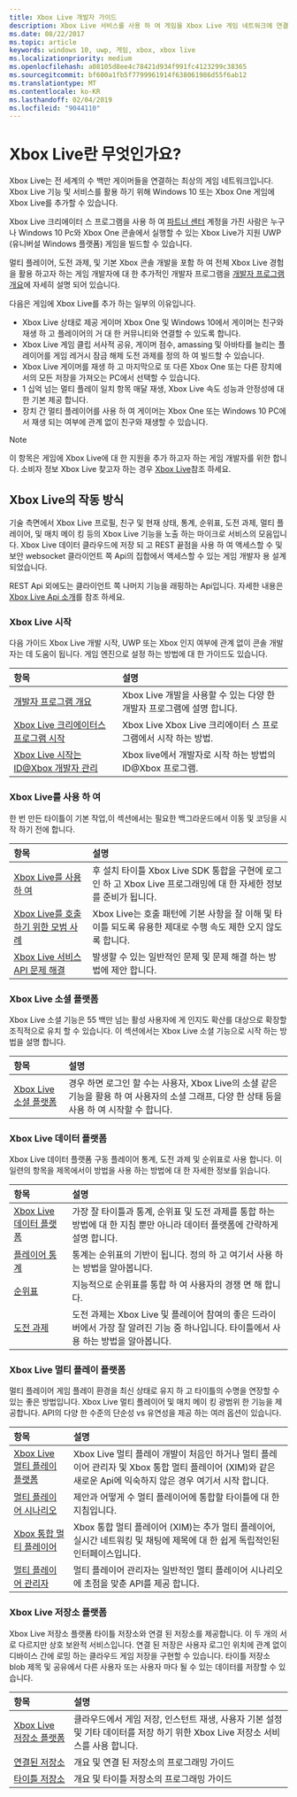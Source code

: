 ```yaml
---
title: Xbox Live 개발자 가이드
description: Xbox Live 서비스를 사용 하 여 게임을 Xbox Live 게임 네트워크에 연결 하는 방법을 알아봅니다.
ms.date: 08/22/2017
ms.topic: article
keywords: windows 10, uwp, 게임, xbox, xbox live
ms.localizationpriority: medium
ms.openlocfilehash: a08105d8ee4c78421d934f991fc4123299c38365
ms.sourcegitcommit: bf600a1fb5f7799961914f638061986d55f6ab12
ms.translationtype: MT
ms.contentlocale: ko-KR
ms.lasthandoff: 02/04/2019
ms.locfileid: "9044110"
---
```

# <a name="what-is-xbox-live"></a>Xbox Live란 무엇인가요?

Xbox Live는 전 세계의 수 백만 게이머들을 연결하는 최상의 게임 네트워크입니다. Xbox Live 기능 및 서비스를 활용 하기 위해 Windows 10 또는 Xbox One 게임에 Xbox Live를 추가할 수 있습니다.

Xbox Live 크리에이터 스 프로그램을 사용 하 여 [파트너 센터](https://partner.microsoft.com/dashboard) 계정을 가진 사람은 누구나 Windows 10 Pc와 Xbox One 콘솔에서 실행할 수 있는 Xbox Live가 지원 UWP (유니버설 Windows 플랫폼) 게임을 빌드할 수 있습니다.

멀티 플레이어, 도전 과제, 및 기본 Xbox 콘솔 개발을 포함 하 여 전체 Xbox Live 경험을 활용 하고자 하는 게임 개발자에 대 한 추가적인 개발자 프로그램을 [개발자 프로그램 개요](developer-program-overview.md)에 자세히 설명 되어 있습니다.

다음은 게임에 Xbox Live를 추가 하는 일부의 이유입니다.

- Xbox Live 상태로 제공 게이머 Xbox One 및 Windows 10에서 게이머는 친구와 재생 하 고 플레이어의 거 대 한 커뮤니티와 연결할 수 있도록 합니다.
- Xbox Live 게임 클립 서사적 공유, 게이머 점수, amassing 및 아바타를 늘리는 플레이어를 게임 레거시 잠금 해제 도전 과제를 정의 하 여 빌드할 수 있습니다.
- Xbox Live 게이머를 재생 하 고 마지막으로 또 다른 Xbox One 또는 다른 장치에서의 모든 저장을 가져오는 PC에서 선택할 수 있습니다.
- 1 십억 넘는 멀티 플레이 일치 항목 매달 재생, Xbox Live 속도 성능과 안정성에 대 한 기본 제공 합니다.
- 장치 간 멀티 플레이어를 사용 하 여 게이머는 Xbox One 또는 Windows 10 PC에서 재생 되는 여부에 관계 없이 친구와 재생할 수 있습니다.

> [!note]
> 이 항목은 게임에 Xbox Live에 대 한 지원을 추가 하고자 하는 게임 개발자를 위한 합니다. 소비자 정보 Xbox Live 찾고자 하는 경우 [Xbox Live](https://www.xbox.com/live/)참조 하세요.

## <a name="how-xbox-live-works"></a>Xbox Live의 작동 방식

기술 측면에서 Xbox Live 프로필, 친구 및 현재 상태, 통계, 순위표, 도전 과제, 멀티 플레이어, 및 매치 메이 킹 등의 Xbox Live 기능을 노출 하는 마이크로 서비스의 모음입니다. Xbox Live 데이터 클라우드에 저장 되 고 REST 끝점을 사용 하 여 액세스할 수 및 보안 websocket 클라이언트 쪽 Api의 집합에서 액세스할 수 있는 게임 개발자 용 설계 되었습니다.

REST Api 외에도는 클라이언트 쪽 나머지 기능을 래핑하는 Api입니다. 자세한 내용은 [Xbox Live Api 소개](introduction-to-xbox-live-apis.md)를 참조 하세요.

### <a name="get-started-with-xbox-live"></a>Xbox Live 시작

다음 가이드 Xbox Live 개발 시작, UWP 또는 Xbox 인지 여부에 관계 없이 콘솔 개발자는 데 도움이 됩니다.  게임 엔진으로 설정 하는 방법에 대 한 가이드도 있습니다.

| 항목                                                                                                                                             | 설명                                                                                                   |
|:--------------------------------------------------------------------------------------------------------------------------------------------------|:--------------------------------------------------------------------------------------------------------------|
| [개발자 프로그램 개요](developer-program-overview.md) | Xbox Live 개발을 사용할 수 있는 다양 한 개발자 프로그램에 설명 합니다. |
| [Xbox Live 크리에이터스 프로그램 시작](get-started-with-creators/get-started-with-xbox-live-creators.md) | Xbox Live Xbox Live 크리에이터 스 프로그램에서 시작 하는 방법. |
| [Xbox Live 시작는 ID@Xbox 개발자 관리](get-started-with-partner/get-started-with-xbox-live-partner.md) | Xbox live에서 개발자로 시작 하는 방법의 ID@Xbox 프로그램. |

### <a name="using-xbox-live"></a>Xbox Live를 사용 하 여

한 번 만든 타이틀이 기본 작업,이 섹션에서는 필요한 백그라운드에서 이동 및 코딩을 시작 하기 전에 합니다.

| 항목                                                                                                                                             | 설명                                                                                                   |
|:--------------------------------------------------------------------------------------------------------------------------------------------------|:--------------------------------------------------------------------------------------------------------------|
| [Xbox Live를 사용 하 여](using-xbox-live/using-xbox-live.md) | 후 설치 타이틀 Xbox Live SDK 통합을 구현에 로그인 하 고 Xbox Live 프로그래밍에 대 한 자세한 정보를 준비가 됩니다.
| [Xbox Live를 호출 하기 위한 모범 사례](using-xbox-live/best-practices/best-practices-for-calling-xbox-live.md) | Xbox Live는 호출 패턴에 기본 사항을 잘 이해 및 타이틀 되도록 유용한 제대로 수행 속도 제한 오지 않도록 합니다.
| [Xbox Live 서비스 API 문제 해결](using-xbox-live/troubleshooting/troubleshooting-the-xbox-live-services-api.md) | 발생할 수 있는 일반적인 문제 및 문제 해결 하는 방법에 제안 합니다.

### <a name="xbox-live-social-platform"></a>Xbox Live 소셜 플랫폼

Xbox Live 소셜 기능은 55 백만 넘는 활성 사용자에 게 인지도 확산를 대상으로 확장할 조직적으로 유치 할 수 있습니다.  이 섹션에서는 Xbox Live 소셜 기능으로 시작 하는 방법을 설명 합니다.

| 항목                                                                                                                                             | 설명                                                                                                   |
|:--------------------------------------------------------------------------------------------------------------------------------------------------|:--------------------------------------------------------------------------------------------------------------|
| [Xbox Live 소셜 플랫폼](social-platform/social-platform.md) | 경우 하면 로그인 할 수는 사용자, Xbox Live의 소셜 같은 기능을 활용 하 여 사용자의 소셜 그래프, 다양 한 상태 등을 사용 하 여 시작할 수 합니다. |

### <a name="xbox-live-data-platform"></a>Xbox Live 데이터 플랫폼

Xbox Live 데이터 플랫폼 구동 플레이어 통계, 도전 과제 및 순위표로 사용 합니다.  이 일련의 항목을 제목에서이 방법을 사용 하는 방법에 대 한 자세한 정보를 읽습니다.

| 항목                                                                                                                                             | 설명                                                                                                   |
|:--------------------------------------------------------------------------------------------------------------------------------------------------|:--------------------------------------------------------------------------------------------------------------|
| [Xbox Live 데이터 플랫폼](data-platform/data-platform.md) | 가장 잘 타이틀과 통계, 순위표 및 도전 과제를 통합 하는 방법에 대 한 지침 뿐만 아니라 데이터 플랫폼에 간략하게 설명 합니다.
| [플레이어 통계](leaderboards-and-stats-2017/player-stats.md) | 통계는 순위표의 기반이 됩니다.  정의 하 고 여기서 사용 하는 방법을 알아봅니다.
| [순위표](leaderboards-and-stats-2017/leaderboards.md) | 지능적으로 순위표를 통합 하 여 사용자의 경쟁 면 해 합니다.
| [도전 과제](achievements-2017/achievements.md) | 도전 과제는 Xbox Live 및 플레이어 참여의 좋은 드라이버에서 가장 잘 알려진 기능 중 하나입니다. 타이틀에서 사용 하는 방법을 알아봅니다.

### <a name="xbox-live-multiplayer-platform"></a>Xbox Live 멀티 플레이 플랫폼

멀티 플레이어 게임 플레이 환경을 최신 상태로 유지 하 고 타이틀의 수명을 연장할 수 있는 좋은 방법입니다.  Xbox Live 멀티 플레이어 및 매치 메이 킹 광범위 한 기능을 제공합니다.  API의 다양 한 수준의 단순성 vs 유연성을 제공 하는 여러 옵션이 있습니다.

| 항목                                                                                                                                             | 설명                                                                                                   |
|:--------------------------------------------------------------------------------------------------------------------------------------------------|:--------------------------------------------------------------------------------------------------------------|
| [Xbox Live 멀티 플레이 플랫폼](multiplayer/multiplayer-intro.md) | Xbox Live 멀티 플레이 개발이 처음인 하거나 멀티 플레이어 관리자 및 Xbox 통합 멀티 플레이어 (XIM)와 같은 새로운 Api에 익숙하지 않은 경우 여기서 시작 합니다. |
| [멀티 플레이어 시나리오](multiplayer/multiplayer-scenarios.md) | 제안과 어떻게 수 멀티 플레이어에 통합할 타이틀에 대 한 지침입니다. |
| [Xbox 통합 멀티 플레이어](multiplayer/xbox-integrated-multiplayer.md) | Xbox 통합 멀티 플레이어 (XIM)는 추가 멀티 플레이어, 실시간 네트워킹 및 채팅에 제목에 대 한 쉽게 독립적인된 인터페이스입니다. |
| [멀티 플레이어 관리자](multiplayer/multiplayer-manager.md) | 멀티 플레이어 관리자는 일반적인 멀티 플레이어 시나리오에 초점을 맞춘 API를 제공 합니다. |

### <a name="xbox-live-storage-platform"></a>Xbox Live 저장소 플랫폼

Xbox Live 저장소 플랫폼 타이틀 저장소와 연결 된 저장소를 제공합니다.  이 두 개의 서로 다르지만 상호 보완적 서비스입니다.  연결 된 저장은 사용자 로그인 위치에 관계 없이 디바이스 간에 로밍 하는 클라우드 게임 저장을 구현할 수 있습니다.  타이틀 저장소 blob 제목 및 공유에서 다른 사용자 또는 사용자 마다 될 수 있는 데이터를 저장할 수 있습니다.

| 항목                                                                                                                                             | 설명                                                                                                   |
|:--------------------------------------------------------------------------------------------------------------------------------------------------|:--------------------------------------------------------------------------------------------------------------|
| [Xbox Live 저장소 플랫폼](storage-platform/storage-platform.md) | 클라우드에서 게임 저장, 인스턴트 재생, 사용자 기본 설정 및 기타 데이터를 저장 하기 위한 Xbox Live 저장소 서비스를 사용 합니다. |
| [연결된 저장소](storage-platform/connected-storage/connected-storage-technical-overview.md) | 개요 및 연결 된 저장소의 프로그래밍 가이드 |
| [타이틀 저장소](storage-platform/xbox-live-title-storage/xbox-live-title-storage.md) | 개요 및 타이틀 저장소의 프로그래밍 가이드 |
